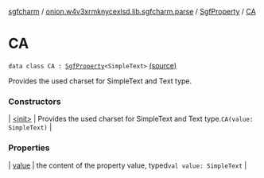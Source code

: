 [sgfcharm](../../../index.md) / [onion.w4v3xrmknycexlsd.lib.sgfcharm.parse](../../index.md) / [SgfProperty](../index.md) / [CA](./index.md)

# CA

`data class CA : `[`SgfProperty`](../index.md)`<SimpleText>` [(source)](https://github.com/w4v3/sgfcharm/tree/master/sgfcharm/src/main/java/onion/w4v3xrmknycexlsd/lib/sgfcharm/parse/SgfTree.kt#L168)

Provides the used charset for SimpleText and Text type.

### Constructors

| [&lt;init&gt;](-init-.md) | Provides the used charset for SimpleText and Text type.`CA(value: SimpleText)` |

### Properties

| [value](value.md) | the content of the property value, typed`val value: SimpleText` |

